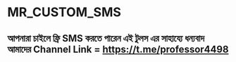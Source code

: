 # MR_CUSTOM_SMS
আপনারা চাইলে ফ্রি SMS করতে পারেন এই টুলস এর সাহায্যে ধন্যবাদ আমাদের Channel Link = https://t.me/professor4498
---------------------------------
